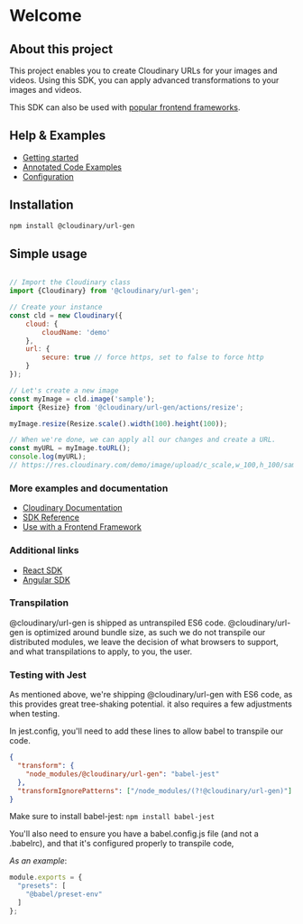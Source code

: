 # Welcome

## About this project

This project enables you to create Cloudinary URLs for your images and videos.
Using this SDK, you can apply advanced transformations to your images and videos.

This SDK can also be used with [popular frontend frameworks](https://cloudinary.com/documentation/sdks/js/frontend-frameworks/index.html).

## Help & Examples
- [Getting started](https://cloudinary.com/documentation/sdks/js/url-gen/tutorial-gettingStarted.html)
- [Annotated Code Examples](https://cloudinary.com/documentation/sdks/js/url-gen/tutorial-annotatedExamples.html)
- [Configuration](https://cloudinary.com/documentation/sdks/js/url-gen/tutorial-configuration_.html)

## Installation
```bash
npm install @cloudinary/url-gen 
```

## Simple usage
```javascript

// Import the Cloudinary class
import {Cloudinary} from '@cloudinary/url-gen';

// Create your instance
const cld = new Cloudinary({
    cloud: {
        cloudName: 'demo'
    },
    url: {
        secure: true // force https, set to false to force http
    }
});

// Let's create a new image
const myImage = cld.image('sample');
import {Resize} from '@cloudinary/url-gen/actions/resize';

myImage.resize(Resize.scale().width(100).height(100));

// When we're done, we can apply all our changes and create a URL.
const myURL = myImage.toURL();
console.log(myURL);
// https://res.cloudinary.com/demo/image/upload/c_scale,w_100,h_100/sample

```

### More examples and documentation
- [Cloudinary Documentation](https://cloudinary.com/documentation/javascript2_integration)
- [SDK Reference](https://cloudinary.com/documentation/sdks/js/url-gen/index.html)
- [Use with a Frontend Framework](https://cloudinary.com/documentation/sdks/js/frontend-frameworks/index.html)

### Additional links
- [React SDK](https://www.npmjs.com/package/@cloudinary/react)
- [Angular SDK](https://www.npmjs.com/package/@cloudinary/angular) 


### Transpilation
@cloudinary/url-gen is shipped as untranspiled ES6 code.
@cloudinary/url-gen is optimized around bundle size, as such we do not transpile our distributed modules, 
we leave the decision of what browsers to support, and what transpilations to apply, to you, the user.

### Testing with Jest

As mentioned above, we're shipping @cloudinary/url-gen with ES6 code, as this provides great tree-shaking potential.
it also requires a few adjustments when testing.

In jest.config, you'll need to add these lines to allow babel to transpile our code.
```json
{
  "transform": {
    "node_modules/@cloudinary/url-gen": "babel-jest"
  },
  "transformIgnorePatterns": ["/node_modules/(?!@cloudinary/url-gen)"]
}
```
Make sure to install babel-jest:
`npm install babel-jest` 

You'll also need to ensure you have a babel.config.js file (and not a .babelrc), and that
it's configured properly to transpile code,
   
*As an example*:
```js
module.exports = {
  "presets": [
    "@babel/preset-env"
  ]
};
```
